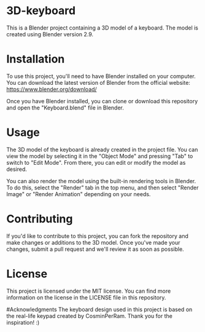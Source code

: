 # 3D-keyboard
This is a Blender project containing a 3D model of a keyboard. The model is created using Blender version 2.9.

# Installation
To use this project, you'll need to have Blender installed on your computer. You can download the latest version of Blender from the official website: https://www.blender.org/download/

Once you have Blender installed, you can clone or download this repository and open the "Keyboard.blend" file in Blender.

# Usage
The 3D model of the keyboard is already created in the project file. You can view the model by selecting it in the "Object Mode" and pressing "Tab" to switch to "Edit Mode". From there, you can edit or modify the model as desired.

You can also render the model using the built-in rendering tools in Blender. To do this, select the "Render" tab in the top menu, and then select "Render Image" or "Render Animation" depending on your needs.

# Contributing
If you'd like to contribute to this project, you can fork the repository and make changes or additions to the 3D model. Once you've made your changes, submit a pull request and we'll review it as soon as possible.

# License
This project is licensed under the MIT license. You can find more information on the license in the LICENSE file in this repository.

#Acknowledgments
The keyboard design used in this project is based on the real-life keypad created by CosminPerRam. Thank you for the inspiration! :)
